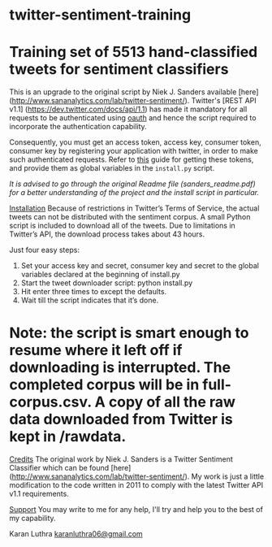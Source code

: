 twitter-sentiment-training
==========================

Training set of 5513 hand-classified tweets for sentiment classifiers
==========================
This is an upgrade to the original script by Niek J. Sanders available [here] (http://www.sananalytics.com/lab/twitter-sentiment/). 
Twitter's [REST API v1.1] (https://dev.twitter.com/docs/api/1.1) has made it mandatory for all requests to be authenticated using [oauth](https://dev.twitter.com/docs/auth/oauth#v1-1) and hence the script required to incorporate the authentication capability.

Consequently, you must get an access token, access key, consumer token, consumer key by registering your application with twitter, in order to make such authenticated requests. Refer to [this](https://dev.twitter.com/docs/auth/tokens-devtwittercom) guide for getting these tokens, and provide them as global variables in the `install.py` script.

*It is advised to go through the original Readme file (sanders_readme.pdf) for a better understanding of the project and the install script in particular.*

<u>Installation</u>
Because of restrictions in Twitter’s Terms of Service, the actual tweets can not be distributed
with the sentiment corpus. A small Python script is included to download all of the tweets. Due
to limitations in Twitter’s API, the download process takes about 43 hours.

Just four easy steps:
1. Set your access key and secret, consumer key and secret to the global variables declared at the beginning of install.py
2. Start the tweet downloader script: python install.py
3. Hit enter three times to except the defaults.
4. Wait till the script indicates that it’s done.

Note: the script is smart enough to resume where it left off if downloading is interrupted.
The completed corpus will be in full-corpus.csv. A copy of all the raw data downloaded from
Twitter is kept in /rawdata.
===========================
<u>Credits</u>
The original work by Niek J. Sanders is a Twitter Sentiment Classifier which can be found [here] (http://www.sananalytics.com/lab/twitter-sentiment/). 
My work is just a little modification to the code written in 2011 to comply with the latest Twitter API v1.1 requirements.

<u>Support</u>
You may write to me for any help, I'll try and help you to the best of my capability.

Karan Luthra
karanluthra06@gmail.com



